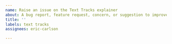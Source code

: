 ```yaml
---
name: Raise an issue on the Text Tracks explainer
about: A bug report, feature request, concern, or suggestion to improve the explainer
title: ''
labels: text tracks
assignees: eric-carlson

---
```



